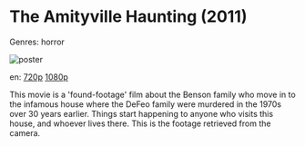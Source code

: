 # The Amityville Haunting (2011)

Genres: horror

![poster](http://image.tmdb.org/t/p/w500/iHpniKbJBU1Ddgmea93jB97w1tK.jpg)

en:
  [720p](magnet:?xt=urn:btih:D32B362E7EA8B513C4CCDDBB17AF0F33F6B3C572&tr=udp://glotorrents.pw:6969/announce&tr=udp://tracker.opentrackr.org:1337/announce&tr=udp://torrent.gresille.org:80/announce&tr=udp://tracker.openbittorrent.com:80&tr=udp://tracker.coppersurfer.tk:6969&tr=udp://tracker.leechers-paradise.org:6969&tr=udp://p4p.arenabg.ch:1337&tr=udp://tracker.internetwarriors.net:1337)
  [1080p](magnet:?xt=urn:btih:715C58AB0DCA1C7AE47793162222D3164723CD6E&tr=udp://glotorrents.pw:6969/announce&tr=udp://tracker.opentrackr.org:1337/announce&tr=udp://torrent.gresille.org:80/announce&tr=udp://tracker.openbittorrent.com:80&tr=udp://tracker.coppersurfer.tk:6969&tr=udp://tracker.leechers-paradise.org:6969&tr=udp://p4p.arenabg.ch:1337&tr=udp://tracker.internetwarriors.net:1337)
  


This movie is a 'found-footage' film about the Benson family who move in to the infamous house where the DeFeo family were murdered in the 1970s over 30 years earlier. Things start happening to anyone who visits this house, and whoever lives there. This is the footage retrieved from the camera.